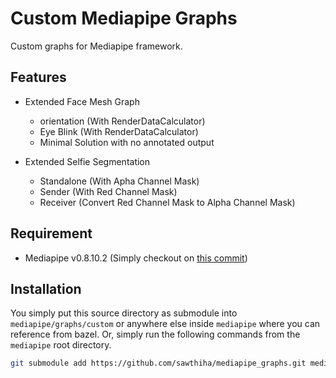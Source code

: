 # Custom Mediapipe Graphs
Custom graphs for Mediapipe framework.

## Features
- Extended Face Mesh Graph
    - orientation (With RenderDataCalculator)
    - Eye Blink (With RenderDataCalculator)
    - Minimal Solution with no annotated output

- Extended Selfie Segmentation
    - Standalone (With Apha Channel Mask)
    - Sender (With Red Channel Mask)
    - Receiver (Convert Red Channel Mask to Alpha Channel Mask)

## Requirement
- Mediapipe v0.8.10.2 (Simply checkout on [this commit](https://github.com/google/mediapipe/commit/63e679d9))

## Installation
You simply put this source directory as submodule into `mediapipe/graphs/custom` or anywhere else inside `mediapipe` where you can reference from bazel. Or, simply run the following commands from the `mediapipe` root directory.

```bash
git submodule add https://github.com/sawthiha/mediapipe_graphs.git mediapipe/graphs/custom
```
